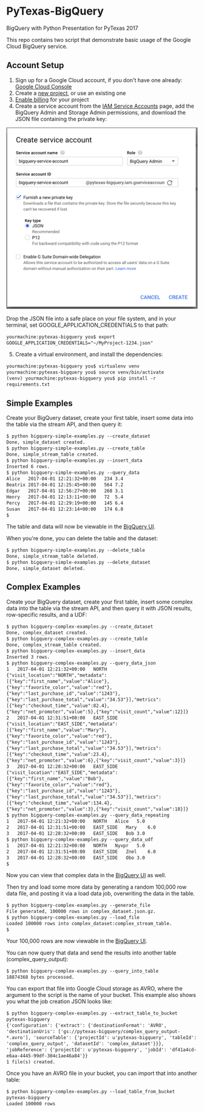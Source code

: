 # PyTexas-BigQuery
BigQuery with Python Presentation for PyTexas 2017

This repo contains two script that demonstrate basic usage of the Google Cloud BigQuery service.

## Account Setup

1. Sign up for a Google Cloud account, if you don't have one already: [Google Cloud Console](https://console.cloud.google.com/)
2. Create a [new project](https://console.cloud.google.com/cloud-resource-manager), or use an existing one
3. [Enable billing](https://support.google.com/cloud/answer/6293499#enable-billing) for your project
4. Create a service account from the [IAM Service Accounts](https://console.cloud.google.com/iam-admin/serviceaccounts/project) page, add the BigQuery Admin and Storage Admin permissions, and download the JSON file containing the private key:

![IAM Service Account Screen](/images/iam_add_service_account.png?raw=true)

Drop the JSON file into a safe place on your file system, and in your terminal, set GOOGLE_APPLICATION_CREDENTIALS to that path:

```
yourmachine:pytexas-bigquery you$ export GOOGLE_APPLICATION_CREDENTIALS="~/MyProject-1234.json"
```

5.  Create a virtual environment, and install the dependencies:

```
yourmachine:pytexas-bigquery you$ virtualenv venv
yourmachine:pytexas-bigquery you$ source venv/bin/activate
(venv) yourmachine:pytexas-bigquery you$ pip install -r requirements.txt
```

## Simple Examples

Create your BigQuery dataset, create your first table, insert some data into the table via the stream API, and then query it:

```
$ python bigquery-simple-examples.py --create_dataset
Done, simple_dataset created.
$ python bigquery-simple-examples.py --create_table
Done, simple_stream_table created.
$ python bigquery-simple-examples.py --insert_data
Inserted 6 rows.
$ python bigquery-simple-examples.py --query_data
Alice	2017-04-01 12:21:32+00:00	234	3.4
Beatrix	2017-04-01 12:25:45+00:00	564	7.2
Edgar	2017-04-01 12:56:27+00:00	268	3.1
Henry	2017-04-01 12:13:11+00:00	72	5.4
Percy	2017-04-01 12:29:19+00:00	145	6.4
Susan	2017-04-01 12:23:14+00:00	174	6.8
$ 
```

The table and data will now be viewable in the [BigQuery UI](https://bigquery.cloud.google.com/dataset/).

When you're done, you can delete the table and the dataset:

```
$ python bigquery-simple-examples.py --delete_table
Done, simple_stream_table deleted.
$ python bigquery-simple-examples.py --delete_dataset
Done, simple_dataset deleted.
```

## Complex Examples

Create your BigQuery dataset, create your first table, insert some complex data into the table via the stream API, and then query it with JSON results, row-specific results, and a UDF:

```
$ python bigquery-complex-examples.py --create_dataset
Done, complex_dataset created.
$ python bigquery-complex-examples.py --create_table
Done, complex_stream_table created.
$ python bigquery-complex-examples.py --insert_data
Inserted 3 rows.
$ python bigquery-complex-examples.py --query_data_json
1	2017-04-01 12:21:32+00:00	NORTH	{"visit_location":"NORTH","metadata":[{"key":"first_name","value":"Alice"},{"key":"favorite_color","value":"red"},{"key":"last_purchase_id","value":"1243"},{"key":"last_purchase_total","value":"34.53"}],"metrics":[{"key":"checkout_time","value":82.4},{"key":"net_promoter","value":5},{"key":"visit_count","value":12}]}
2	2017-04-01 12:31:51+00:00	EAST_SIDE	{"visit_location":"EAST_SIDE","metadata":[{"key":"first_name","value":"Mary"},{"key":"favorite_color","value":"red"},{"key":"last_purchase_id","value":"1243"},{"key":"last_purchase_total","value":"34.53"}],"metrics":[{"key":"checkout_time","value":23.4},{"key":"net_promoter","value":6},{"key":"visit_count","value":3}]}
3	2017-04-01 12:28:32+00:00	EAST_SIDE	{"visit_location":"EAST_SIDE","metadata":[{"key":"first_name","value":"Bob"},{"key":"favorite_color","value":"red"},{"key":"last_purchase_id","value":"1243"},{"key":"last_purchase_total","value":"34.53"}],"metrics":[{"key":"checkout_time","value":134.4},{"key":"net_promoter","value":3},{"key":"visit_count","value":18}]}
$ python bigquery-complex-examples.py --query_data_repeating
1	2017-04-01 12:21:32+00:00	NORTH	Alice	5.0
2	2017-04-01 12:31:51+00:00	EAST_SIDE	Mary	6.0
3	2017-04-01 12:28:32+00:00	EAST_SIDE	Bob	3.0
$ python bigquery-complex-examples.py --query_data_udf
1	2017-04-01 12:21:32+00:00	NORTH	Nyvpr	5.0
2	2017-04-01 12:31:51+00:00	EAST_SIDE	Znel	6.0
3	2017-04-01 12:28:32+00:00	EAST_SIDE	Obo	3.0
$ 
```

Now you can view that complex data in the [BigQuery UI](https://bigquery.cloud.google.com/dataset/) as well.

Then try and load some more data by generating a random 100,000 row data file, and posting it via a load data job, overwriting the data in the table.

```
$ python bigquery-complex-examples.py --generate_file
File generated, 100000 rows in complex_dataset.json.gz.
$ python bigquery-complex-examples.py --load_file
Loaded 100000 rows into complex_dataset:complex_stream_table.
$ 
```

Your 100,000 rows are now viewable in the [BigQuery UI](https://bigquery.cloud.google.com/dataset/).

You can now query that data and send the results into another table (complex_query_output):

```
$ python bigquery-complex-examples.py --query_into_table
18874368 bytes processed.
```

You can export that file into Google Cloud storage as AVRO, where the argument to the script is the name of your bucket. This example also shows you what the job creation JSON looks like:

```
$ python bigquery-complex-examples.py --extract_table_to_bucket pytexas-bigquery
{'configuration': {'extract': {'destinationFormat': 'AVRO', 'destinationUris': ['gs://pytexas-bigquery/complex_query_output-*.avro'], 'sourceTable': {'projectId': u'pytexas-bigquery', 'tableId': 'complex_query_output', 'datasetId': 'complex_dataset'}}}, 'jobReference': {'projectId': u'pytexas-bigquery', 'jobId': 'df41a4cd-e6aa-4445-99df-304c1ae46a84'}}
1 file(s) created.
```

Once you have an AVRO file in your bucket, you can import that into another table:

```
$ python bigquery-complex-examples.py --load_table_from_bucket pytexas-bigquery
Loaded 100000 rows
```
